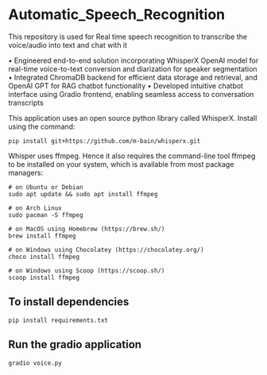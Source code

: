 # Automatic_Speech_Recognition
This repository is used for Real time speech recognition to transcribe the voice/audio into text and chat with it

• Engineered end-to-end solution incorporating WhisperX OpenAI model for real-time voice-to-text conversion and
diarization for speaker segmentation
• Integrated ChromaDB backend for efficient data storage and retrieval, and OpenAI GPT for RAG chatbot functionality
• Developed intuitive chatbot interface using Gradio frontend, enabling seamless access to conversation transcripts

This application uses an open source python library called WhisperX. Install using the command:
```
pip install git+https://github.com/m-bain/whisperx.git
```
Whisper uses ffmpeg. Hence it also requires the command-line tool ffmpeg to be installed on your system, which is available from most package managers:
```
# on Ubuntu or Debian
sudo apt update && sudo apt install ffmpeg

# on Arch Linux
sudo pacman -S ffmpeg

# on MacOS using Homebrew (https://brew.sh/)
brew install ffmpeg

# on Windows using Chocolatey (https://chocolatey.org/)
choco install ffmpeg

# on Windows using Scoop (https://scoop.sh/)
scoop install ffmpeg
```

## To install dependencies
```
pip install requirements.txt
```

## Run the gradio application
```
gradio voice.py
```
